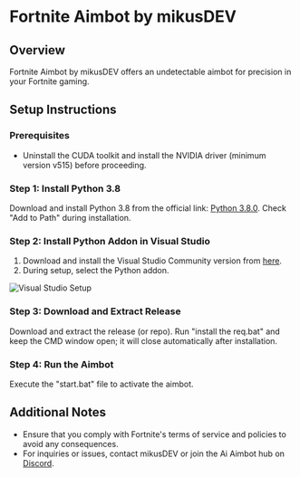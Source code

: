 # Fortnite Aimbot by mikusDEV 

## Overview
Fortnite Aimbot by mikusDEV offers an undetectable aimbot for precision in your Fortnite gaming.

## Setup Instructions

### Prerequisites
- Uninstall the CUDA toolkit and install the NVIDIA driver (minimum version v515) before proceeding.

### Step 1: Install Python 3.8
Download and install Python 3.8 from the official link: [Python 3.8.0](https://www.python.org/ftp/python/3.8.0/python-3.8.0-amd64.exe). Check "Add to Path" during installation.

### Step 2: Install Python Addon in Visual Studio
1. Download and install the Visual Studio Community version from [here](https://visualstudio.microsoft.com/pl/free-developer-offers/).
2. During setup, select the Python addon.

![Visual Studio Setup](https://user-images.githubusercontent.com/118010017/209166455-c85d95a3-f8ef-4234-9f7d-f4e057761392.png)

### Step 3: Download and Extract Release
Download and extract the release (or repo). Run "install the req.bat" and keep the CMD window open; it will close automatically after installation.

### Step 4: Run the Aimbot
Execute the "start.bat" file to activate the aimbot.

## Additional Notes
- Ensure that you comply with Fortnite's terms of service and policies to avoid any consequences.
- For inquiries or issues, contact mikusDEV or join the Ai Aimbot hub on [Discord](https://discord.gg/8Cuggsx2).

